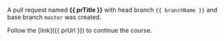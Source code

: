 A pull request named **{{ prTitle }}** with head branch `{{ branchName }}` and base branch `master` was created. 

Follow the [link]({{ prUrl }}) to continue the course. 